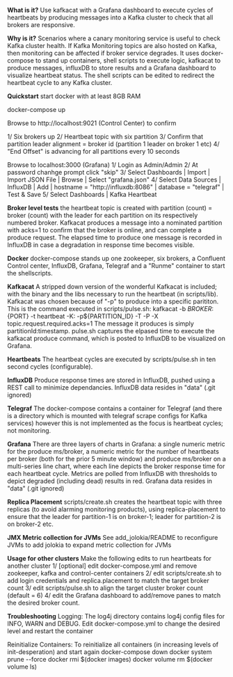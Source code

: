 **What is it?**
Use kafkacat with a Grafana dashboard to execute cycles of heartbeats by producing messages into a Kafka cluster to check that all brokers are responsive. 

**Why is it?**
Scenarios where a canary monitoring service is useful to check Kafka cluster health.
If Kafka Monitoring topics are also hosted on Kafka, then monitoring can be affected if broker service degrades.
It uses docker-compose to stand up containers, shell scripts to execute logic, kafkacat to produce messages, influxDB to store results and a Grafana dashboard to visualize heartbeat status.
The shell scripts can be edited to redirect the heartbeat cycle to any Kafka cluster. 

**Quickstart**
start docker with at least 8GB RAM

docker-compose up

Browse to http://localhost:9021 (Control Center) to confirm 


1/ Six brokers up
2/ Heartbeat topic with six partition
3/ Confirm that partition leader alignment = broker id (partition 1 leader on broker 1 etc)
4/ "End Offset" is advancing for all partitions every 10 seconds

Browse to localhost:3000 (Grafana)
1/ Login as Admin/Admin
2/ At password chanhge prompt click "skip"
3/ Select Dashboards | Import | Import JSON File | Browse | Select "grafana.json"
4/ Select Data Sources | InfluxDB | Add | hostname = "http://influxdb:8086" | database = "telegraf" | Test & Save
5/ Select Dashboards | Kafka Heartbeat


**Broker level tests**
the heartbeat topic is created with partition (count) = broker (count) with the leader for each partition on its respectively numbered broker. Kafkacat produces a message into a nominated partition with acks=1 to confirm that the broker is online, and can complete a produce request. The elapsed time to produce one message is recorded in InfluxDB in case a degradation in response time becomes visible.

**Docker**
docker-compose stands up one zookeeper, six brokers, a Confluent Control center, InfluxDB, Grafana, Telegraf and a "Runme" container to start the shellscripts.

**Kafkacat**
A stripped down version of the wonderful Kafkacat is included; with the binary and the libs necessary to run the heartbeat (in scripts/lib). Kafkacat was chosen because of "-p" to produce into a specific parititon.
This is the command executed in scripts/pulse.sh:
kafkacat -b ${BROKER}:${PORT}  -t heartbeat -K: -p${PARTITION_ID} -T -P -X topic.request.required.acks=1
The message it produces is simply partitionId:timestamp.  pulse.sh captures the elpased time to execute the kafkacat produce command, which is posted to InfluxDB to be visualized on Grafana.

**Heartbeats**
The heartbeat cycles are executed by scripts/pulse.sh in ten second cycles (configurable). 

**InfluxDB**
Produce response times are stored in InfluxDB, pushed using a REST call to minimize dependancies. InfluxDB data resides in "data" (.git ignored)

**Telegraf**
The docker-compose contains a container for Telegraf (and there is a directory which is mounted with telegraf scrape configs for Kafka services) however this is not implemented as the focus is heartbeat cycles; not monitoring.

**Grafana**
There are three layers of charts in Grafana: a single numeric metric for the produce ms/broker, a numeric metric for the number of heartbeats per broker (both for the prior 5 minute window) and produce ms/broker on a multi-series line chart, where each line depicts the broker response time for each heartbeat cycle. Metrics are polled from InfluxDB with thresholds to depict degraded (including dead) results in red. 
Grafana data resides in "data" (.git ignored)

**Replica Placement**
scripts/create.sh creates the heartbeat topic with three replicas (to avoid alarming monitoring products), using replica-placement to ensure that the leader for partition-1 is on broker-1; leader for partition-2 is on broker-2 etc. 

**JMX Metric collection for JVMs**
See add_jolokia/README to reconfigure JVMs to add jolokia to expand metric collection for JVMs

**Usage for other clusters**
Make the following edits to run  heartbeats for another cluster
1/ [optional] edit docker-compose.yml and remove zookeeper, kafka and control-center containers
2/ edit scripts/create.sh to add login credentials and replica.placement to match the target broker count
3/ edit scripts/pulse.sh to align the target cluster broker count (default = 6)
4/ edit the Grafana dashboard to add/remove panes to match the desired broker count.

**Troubleshooting**
Logging:
The log4j directory contains log4j config files for INFO, WARN and DEBUG. Edit docker-compose.yml to change the desired level and restart the container

Reinitialize Containers:
To reinitialize all containers (in increasing levels of init-desperation) and start again
docker-compose down
docker system prune --force
docker rmi $(docker images)
docker volume rm $(docker volume ls)




